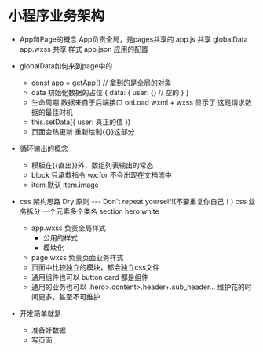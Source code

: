 # 小程序业务架构
- App和Page的概念
  App负责全局，是pages共享的
  app.js 共享 globalData
  app.wxss 共享 样式
  app.json 应用的配置
- globalData如何来到page中的
  - const app = getApp() // 拿到的是全局的对象
  - data 初始化数据的占位
    {
      data: {
        user: {} // 空的
      }
    }
  - 生命周期
    数据来自于后端接口
    onLoad wxml + wxss 显示了
    这是请求数据的最佳时机
  - this.setData({
    user: 真正的值
  })
  - 页面会热更新 重新绘制{{}}这部分

- 循环输出的概念
  - 模板在{{直出}}外，数组列表输出的常态
  - block 只承载指令 wx:for
    不会出现在文档流中
  - item 默认
    item.image

- css 架构思路
  Dry 原则 --- Don't repeat yourself!(不要重复你自己！)
  css 业务拆分 一个元素多个类名
  section hero white
  - app.wxss 负责全局样式
    - 公用的样式
    - 模块化
  - page.wxss 负责页面业务样式
  - 页面中比较独立的模块，都会独立css文件
  - 通用组件也可以
    button card 都是组件
  - 通用的业务也可以
    .hero>.content>.header+.sub_header...
    维护花的时间更多，甚至不可维护
- 开发简单就是
  - 准备好数据
  - 写页面